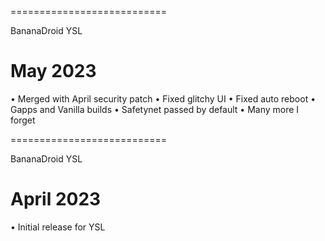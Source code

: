 ===========================

BananaDroid YSL

May 2023
===========================

• Merged with April security patch
• Fixed glitchy UI
• Fixed auto reboot
• Gapps and Vanilla builds
• Safetynet passed by default
• Many more I forget

===========================

BananaDroid YSL

April 2023
===========================

• Initial release for YSL
